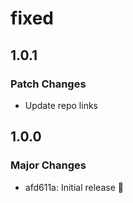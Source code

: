 # fixed

## 1.0.1

### Patch Changes

- Update repo links

## 1.0.0

### Major Changes

- afd611a: Initial release 🚀

